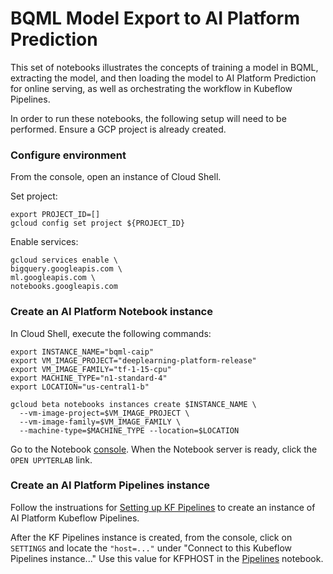 # BQML Model Export to AI Platform Prediction

This set of notebooks illustrates the concepts of training a model in BQML, extracting the model, and then loading the model to AI Platform Prediction for online serving, as well as orchestrating the workflow in Kubeflow Pipelines.

In order to run these notebooks, the following setup will need to be performed.  Ensure a GCP project is already created.

### Configure environment

From the console, open an instance of Cloud Shell.

Set project:
```
export PROJECT_ID=[]
gcloud config set project ${PROJECT_ID}
```
Enable services:
```
gcloud services enable \
bigquery.googleapis.com \
ml.googleapis.com \
notebooks.googleapis.com
```
### Create an AI Platform Notebook instance

In Cloud Shell, execute the following commands:
```
export INSTANCE_NAME="bqml-caip"
export VM_IMAGE_PROJECT="deeplearning-platform-release"
export VM_IMAGE_FAMILY="tf-1-15-cpu"
export MACHINE_TYPE="n1-standard-4"
export LOCATION="us-central1-b"

gcloud beta notebooks instances create $INSTANCE_NAME \
  --vm-image-project=$VM_IMAGE_PROJECT \
  --vm-image-family=$VM_IMAGE_FAMILY \
  --machine-type=$MACHINE_TYPE --location=$LOCATION
```
Go to the Notebook [console](https://console.cloud.google.com/ai-platform/notebooks/instances?_ga=2.230420892.1299696707.1591948252-1008316514.1591948252).  When the Notebook server is ready, click the `OPEN UPYTERLAB` link.



### Create an AI Platform Pipelines instance

Follow the instruations for [Setting up KF Pipelines](https://cloud.google.com/ai-platform/pipelines/docs/getting-started#set_up_your_instance) to create an instance of AI Platform Kubeflow Pipelines.

After the KF Pipelines instance is created, from the console, click on `SETTINGS` and locate the `"host=..."` under "Connect to this Kubeflow Pipelines instance..."  Use this value for KFPHOST in the [Pipelines](02-bqml-to-caip-pipeline.ipynb) notebook.



